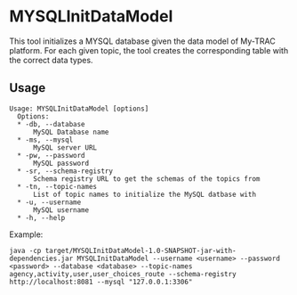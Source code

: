 

# MYSQLInitDataModel

This tool initializes a MYSQL database given the data model of My-TRAC platform.
For each given topic, the tool creates the corresponding table with the correct
data types. 

## Usage

```
Usage: MYSQLInitDataModel [options]
  Options:
  * -db, --database
      MySQL Database name
  * -ms, --mysql
      MySQL server URL
  * -pw, --password
      MySQL password
  * -sr, --schema-registry
      Schema registry URL to get the schemas of the topics from
  * -tn, --topic-names
      List of topic names to initialize the MySQL datbase with
  * -u, --username
      MySQL username
  * -h, --help
```

Example:

```
java -cp target/MYSQLInitDataModel-1.0-SNAPSHOT-jar-with-dependencies.jar MYSQLInitDataModel --username <username> --password <password> --database <database> --topic-names agency,activity,user,user_choices_route --schema-registry http://localhost:8081 --mysql "127.0.0.1:3306"
```
